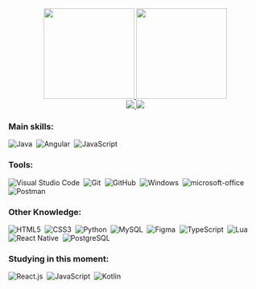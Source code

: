 <div align="center">
  <a href="https://github.com/juneskalletty">
  <img height="180em" src="https://github-readme-stats.vercel.app/api?username=juneskalletty&show_icons=true&theme=radical&include_all_commits=true&count_private=true"/>
  <img height="180em" src="https://github-readme-stats.vercel.app/api/top-langs/?username=juneskalletty&layout=compact&langs_count=6&theme=radical"/>
</div>

<div align="center">  
<a href="https://www.instagram.com/juneskalletty/" target="_blank"><img src="https://img.shields.io/badge/-Instagram-%23E4405F?style=for-the-badge&logo=instagram&logoColor=white"</a>
<a href="https://www.linkedin.com/in/june-sk%C3%A1lletty-martins-260bba18b" target="_blank"><img src="https://img.shields.io/badge/-LinkedIn-%230077B5?style=for-the-badge&logo=linkedin&logoColor=white" target="_blank"></a>
</div> 
 
### Main skills:
![Java](https://img.shields.io/badge/java-0D1117?style=for-the-badge&logo=openjdk&labelColor=0D1117)&nbsp;
![Angular](https://img.shields.io/badge/Angular-0D1117?style=for-the-badge&logo=angular&labelColor=0D1117)&nbsp;
![JavaScript](https://img.shields.io/badge/-JavaScript-0D1117?style=for-the-badge&logo=javascript&labelColor=0D1117&textColor=0D1117)&nbsp;


### Tools:
![Visual Studio Code](https://img.shields.io/badge/-Visual%20Studio%20Code-0D1117?style=for-the-badge&logo=visual-studio-code&logoColor=0D1117&labelColor=0D1117)&nbsp;
![Git](https://img.shields.io/badge/-Git-0D1117?style=for-the-badge&logo=git&labelColor=0D1117)&nbsp;
![GitHub](https://img.shields.io/badge/-GitHub-0D1117?style=for-the-badge&logo=github&labelColor=0D1117)&nbsp;
![Windows](https://img.shields.io/badge/-Windows-0D1117?style=for-the-badge&logo=windows&labelColor=0D1117)&nbsp;
![microsoft-office](https://img.shields.io/badge/-microsoft_office-0D1117?style=for-the-badge&logo=microsoft-office&labelColor=0D1117)&nbsp;
![Postman](https://img.shields.io/badge/Postman-0D1117?style=for-the-badge&logo=Postman&labelColor=0D1117)&nbsp;
 
### Other Knowledge:
![HTML5](https://img.shields.io/badge/HTML5-0D1117?style=for-the-badge&logo=html5&labelColor=0D1117)&nbsp;
![CSS3](https://img.shields.io/badge/CSS3-0D1117?style=for-the-badge&logo=css3&labelColor=0D1117)&nbsp;
![Python](https://img.shields.io/badge/-python-0D1117?style=for-the-badge&logo=python&logoColor=1572B6&labelColor=0D1117)&nbsp;
![MySQL](https://img.shields.io/badge/-mysql-0D1117?style=for-the-badge&logo=mysql&labelColor=0D1117)&nbsp;
![Figma](https://img.shields.io/badge/-figma-0D1117?style=for-the-badge&logo=figma&labelColor=0D1117)&nbsp;
![TypeScript](https://img.shields.io/badge/TypeScript-0D1117?style=for-the-badge&logo=typescript&labelColor=0D1117)&nbsp;
![Lua](https://img.shields.io/badge/Lua-0D1117?style=for-the-badge&logo=lua&labelColor=0D1117)&nbsp;
![React Native](https://img.shields.io/badge/React_Native-0D1117?style=for-the-badge&logo=react&labelColor=0D1117)&nbsp;
![PostgreSQL](https://img.shields.io/badge/PostgreSQL-0D1117?style=for-the-badge&logo=postgresql&labelColor=0D1117)&nbsp;
  
### Studying in this moment:
![React.js](https://img.shields.io/badge/-React.js-0D1117?style=for-the-badge&logo=react&labelColor=0D1117)&nbsp;
![JavaScript](https://img.shields.io/badge/-JavaScript-0D1117?style=for-the-badge&logo=javascript&labelColor=0D1117&textColor=0D1117)&nbsp;
![Kotlin](https://img.shields.io/badge/Kotlin-0D1117?&style=for-the-badge&logo=kotlin&labelColor=0D1117)&nbsp;


